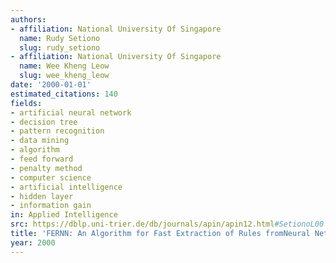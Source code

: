 ```yaml
---
authors:
- affiliation: National University Of Singapore
  name: Rudy Setiono
  slug: rudy_setiono
- affiliation: National University Of Singapore
  name: Wee Kheng Leow
  slug: wee_kheng_leow
date: '2000-01-01'
estimated_citations: 140
fields:
- artificial neural network
- decision tree
- pattern recognition
- data mining
- algorithm
- feed forward
- penalty method
- computer science
- artificial intelligence
- hidden layer
- information gain
in: Applied Intelligence
src: https://dblp.uni-trier.de/db/journals/apin/apin12.html#SetionoL00
title: 'FERNN: An Algorithm for Fast Extraction of Rules fromNeural Networks'
year: 2000
---
```

